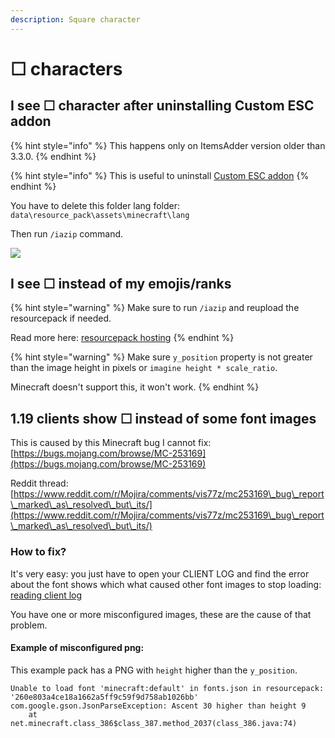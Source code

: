 ```yaml
---
description: Square character
---
```


# ☐ characters

## I see ☐ character after uninstalling Custom ESC addon

{% hint style="info" %}
This happens only on ItemsAdder version older than 3.3.0.
{% endhint %}

{% hint style="info" %}
This is useful to uninstall [Custom ESC addon](https://www.spigotmc.org/resources/addon-custom-esc-menu-and-death-screen-for-itemsadder.88809/)
{% endhint %}

You have to delete this folder lang folder: `data\resource_pack\assets\minecraft\lang`

Then run `/iazip` command.

![](<../../.gitbook/assets/image\_(140) (1).png>)

## I see ☐ instead of my emojis/ranks

{% hint style="warning" %}
Make sure to run `/iazip` and reupload the resourcepack if needed.

Read more here: [resourcepack hosting](../../plugin-usage/resourcepack-hosting/)
{% endhint %}

{% hint style="warning" %}
Make sure `y_position` property is not greater than the image height in pixels or `imagine height * scale_ratio`.

Minecraft doesn't support this, it won't work.
{% endhint %}

## 1.19 clients show ☐ instead of some font images

This is caused by this Minecraft bug I cannot fix: [https://bugs.mojang.com/browse/MC-253169](https://bugs.mojang.com/browse/MC-253169)

Reddit thread: [https://www.reddit.com/r/Mojira/comments/vis77z/mc253169\_bug\_report\_marked\_as\_resolved\_but\_its/](https://www.reddit.com/r/Mojira/comments/vis77z/mc253169\_bug\_report\_marked\_as\_resolved\_but\_its/)

### How to fix?

It's very easy: you just have to open your CLIENT LOG and find the error about the font shows which what caused other font images to stop loading: [reading client log](../identify-why-textures-are-not-shown.md)

You have one or more misconfigured images, these are the cause of that problem.

#### Example of misconfigured png:

This example pack has a PNG with `height` higher than the `y_position`.

```
Unable to load font 'minecraft:default' in fonts.json in resourcepack: '260e803a4ce18a1662a5ff9c59f9d758ab1026bb'
com.google.gson.JsonParseException: Ascent 30 higher than height 9
	at net.minecraft.class_386$class_387.method_2037(class_386.java:74)
```

